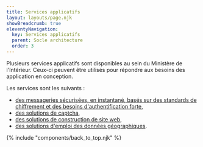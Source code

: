 ```yaml
---
title: Services applicatifs
layout: layouts/page.njk
showBreadcrumb: true
eleventyNavigation:
  key: Services applicatifs
  parent: Socle architecture
  order: 3
---
```


Plusieurs services applicatifs sont disponibles au sein du Ministère de l'Intérieur. 
Ceux-ci peuvent être utilisés pour répondre aux besoins des application en conception. 

Les services sont les suivants : 
- [des messageries sécurisées, en instantané, basés sur des standards de chiffrement et des besoins d'authentification forte](../messagerie-securisee/),
- [des solutions de captcha](../solutions-captcha/),
- [des solutions de construction de site web](../construction-d-un-site-web/),
- [des solutions d'emploi des données géographiques](../emploi-donnees-geographiques/).
 

{% include "components/back_to_top.njk" %}
